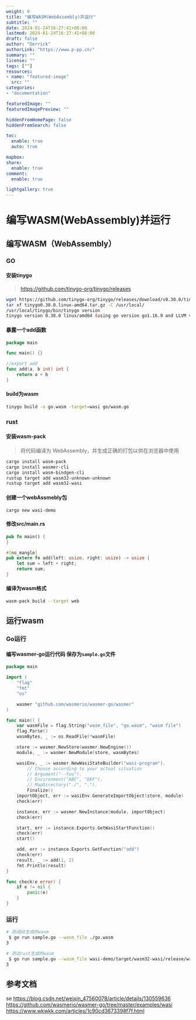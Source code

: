 ```yaml
---
weight: 0
title: "编写WASM(WebAssembly)并运行"
subtitle: ""
date: 2024-01-24T16:27:41+08:00
lastmod: 2024-01-24T16:27:41+08:00
draft: false
author: "Derrick"
authorLink: "https://www.p-pp.cn/"
summary: ""
license: ""
tags: [""]
resources:
- name: "featured-image"
  src: ""
categories: 
- "documentation"

featuredImage: ""
featuredImagePreview: ""

hiddenFromHomePage: false
hiddenFromSearch: false

toc:
  enable: true
  auto: true

mapbox:
share:
  enable: true
comment:
  enable: true

lightgallery: true
---
```


# 编写WASM(WebAssembly)并运行

## 编写WASM（WebAssembly）

### GO

#### 安装tinygo 

> https://github.com/tinygo-org/tinygo/releases

```bash
wget https://github.com/tinygo-org/tinygo/releases/download/v0.30.0/tinygo0.30.0.linux-amd64.tar.gz
tar xf tinygo0.30.0.linux-amd64.tar.gz -C /usr/local/
/usr/local/tinygo/bin/tinygo version
tinygo version 0.30.0 linux/amd64 (using go version go1.16.9 and LLVM version 16.0.1)
```

#### 暴露一个add函数

```go
package main

func main() {}

//export add
func add(a, b int) int {
	return a + b
}

```

#### build为wasm	

```bash
tinygo build -o go.wasm -target=wasi go/wasm.go

```

### rust

#### 安装wasm-pack
> 将代码编译为 WebAssembly，并生成正确的打包以供在浏览器中使用

```bash
cargo install wasm-pack
cargo install wasmer-cli
cargo install wasm-bindgen-cli
rustup target add wasm32-unknown-unknown
rustup target add wasm32-wasi
```

#### 创建一个webAssmebly包

`cargo new wasi-demo`


#### 修改src/main.rs

```rust
pub fn main() {
}

#[no_mangle]
pub extern fn add(left: usize, right: usize) -> usize {
    let sum = left + right;
    return sum;
}

```

#### 编译为wasm格式

```bash
wasm-pack build --target web

```

## 运行wasm

### Go运行

#### 编写wasmer-go运行代码 保存为`sample.go`文件
```go
package main

import (
	"flag"
	"fmt"
	"os"

	wasmer "github.com/wasmerio/wasmer-go/wasmer"
)

func main() {
	var wasmFile = flag.String("wasm_file", "go.wasm", "wasm file")
	flag.Parse()
	wasmBytes, _ := os.ReadFile(*wasmFile)

	store := wasmer.NewStore(wasmer.NewEngine())
	module, _ := wasmer.NewModule(store, wasmBytes)

	wasiEnv, _ := wasmer.NewWasiStateBuilder("wasi-program").
		// Choose according to your actual situation
		// Argument("--foo").
		// Environment("ABC", "DEF").
		// MapDirectory("./", ".").
		Finalize()
	importObject, err := wasiEnv.GenerateImportObject(store, module)
	check(err)

	instance, err := wasmer.NewInstance(module, importObject)
	check(err)

	start, err := instance.Exports.GetWasiStartFunction()
	check(err)
	start()

	add, err := instance.Exports.GetFunction("add")
	check(err)
	result, _ := add(1, 2)
	fmt.Println(result)
}

func check(e error) {
	if e != nil {
		panic(e)
	}
}

```

### 运行

```bash
# 测试GO生成的wasm
 $ go run sample.go --wasm_file ./go.wasm                                                                                                                                                                                                                                    
3

# 测试rust生成的wasm
 $ go run sample.go --wasm_file wasi-demo/target/wasm32-wasi/release/wasi-demo.wasm
3

```

## 参考文档
se
https://blog.csdn.net/weixin_47560078/article/details/130559636
https://github.com/wasmerio/wasmer-go/tree/master/examples/wasi
https://www.wkwkk.com/articles/1c90cd3673398f7f.html
